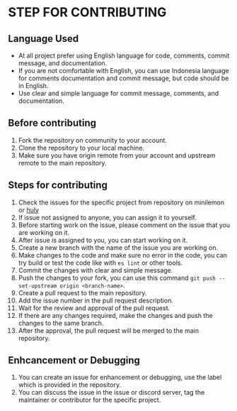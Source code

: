 # STEP FOR CONTRIBUTING

## Language Used

- At all project prefer using English language for code, comments, commit message, and documentation.
- If you are not comfortable with English, you can use Indonesia language for comments documentation and commit message, but code should be in English.
- Use clear and simple language for commit message, comments, and documentation.

## Before contributing

1. Fork the repository on community to your account.
2. Clone the repository to your local machine.
3. Make sure you have origin remote from your account and upstream remote to the main repository.

## Steps for contributing

1. Check the issues for the specific project from repository on minilemon or <a href="https://www.huly.io" target="_blank">huly</a> 
2. If issue not assigned to anyone, you can assign it to yourself.
3. Before starting work on the issue, please comment on the issue that you are working on it.
4. After issue is assigned to you, you can start working on it.
5. Create a new branch with the name of the issue you are working on.
6. Make changes to the code and make sure no error in the code, you can try build or test the code like with `es lint` or other tools.
7. Commit the changes with clear and simple message.
8. Push the changes to your fork, you can use this command `git push --set-upstream origin <branch-name>`.
9. Create a pull request to the main repository.
10. Add the issue number in the pull request description.
11. Wait for the review and approval of the pull request.
12. If there are any changes required, make the changes and push the changes to the same branch.
13. After the approval, the pull request will be merged to the main repository.

## Enhcancement or Debugging

1. You can create an issue for enhancement or debugging, use the label which is provided in the repository.
2. You can discuss the issue in the issue or discord server, tag the maintainer or contributor for the specific project.
